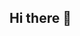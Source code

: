 ## Hi there 👋

<!--
**RezaOktarian/RezaOktarian** is a ✨ _special_ ✨ repository because its `README.md` (this file) appears on your GitHub profile.

Here are some ideas to get you started:
About me:
Education:
1. Sriwijaya University | Bachelor of Economics | Indralaya 2021-2025
2. SMA N 1 Indralaya | Social Studies | Indralaya 2018-2021
3. SMP N 1 Indralaya | Indralaya 2015-2018
Work Experience:
1. PT. Putri Aurellia Mandiri | Accounting | Indralaya July 2023 - 2025
Responsible for making financial reports, reporting monthly and annual taxes.

- 🔭 I’m currently working on ...
- 🌱 I’m currently learning ...
- 👯 I’m looking to collaborate on ...
- 🤔 I’m looking for help with ...
- 💬 Ask me about ...
- 📫 How to reach me: ...
- 😄 Pronouns: ...
- ⚡ Fun fact: ...
-->
